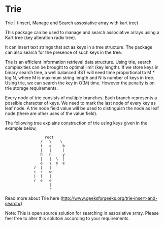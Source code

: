 Trie
====

Trie | (Insert, Manage and Search assosiative array with kart tree)


This package can be used to manage and search associative arrays using a Kart tree (key alteration radix tree).

It can insert text strings that act as keys in a tree structure. The package can also search for the presence of such keys in the tree.


Trie is an efficient information retrieval data structure. Using trie, search complexities can be brought to optimal limit 
(key length). If we store keys in binary search tree, a well balanced BST will need time proportional to M * log N, 
where M is maximum string length and N is number of keys in tree. Using trie, we can search the key in O(M) time. 
However the penalty is on trie storage requirements.

Every node of trie consists of multiple branches. Each branch represents a possible character of keys. We need to 
mark the last node of every key as leaf node. A trie node field value will be used to distinguish the node as 
leaf node (there are other uses of the value field).

The following tree explains construction of trie using keys given in the example below,

                      root
                    /   \    \
                    t   a     b
                    |   |     |
                    h   n     y
                    |   |  \  |
                    e   s  y  e
                 /  |   |
                 i  r   w
                 |  |   |
                 r  e   e
                        |
                        r
                        

Read more about Trie here (http://www.geeksforgeeks.org/trie-insert-and-search/)

Note: This is open source solution for searching in assosiative array. Please feel free to alter this solutoin according to your
requirements.
